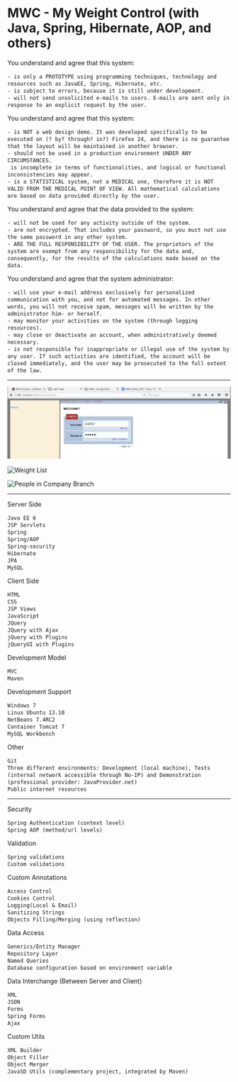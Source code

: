 # MWC - My Weight Control (with Java, Spring, Hibernate, AOP, and others)



You understand and agree that this system:

    - is only a PROTOTYPE using programming techniques, technology and resources such as JavaEE, Spring, Hibernate, etc.
    - is subject to errors, because it is still under development.
    - will not send unsolicited e-mails to users. E-mails are sent only in response to an explicit request by the user.

You understand and agree that this system:

    - is NOT a web design demo. It was developed specifically to be executed on (? by? through? in?) Firefox 24, and there is no guarantee that the layout will be maintained in another browser.
    - should not be used in a production environment UNDER ANY CIRCUMSTANCES.
     is incomplete in terms of functionalities, and logical or functional inconsistencies may appear.
    - is a STATISTICAL system, not a MEDICAL one, therefore it is NOT VALID FROM THE MEDICAL POINT OF VIEW. All mathematical calculations are based on data provided directly by the user.

You understand and agree that the data provided to the system:

    - will not be used for any activity outside of the system.
    - are not encrypted. That includes your password, so you must not use the same password in any other system.
    - ARE THE FULL RESPONSIBILITY OF THE USER. The proprietors of the system are exempt from any responsibility for the data and, consequently, for the results of the calculations made based on the data.

You understand and agree that the system administrator:

    - will use your e-mail address exclusively for personalized communication with you, and not for automated messages. In other words, you will not receive spam, messages will be written by the administrator him- or herself.
    - may monitor your activities on the system (through logging resources).
    - may close or deactivate an account, when administratively deemed necessary.
    - is not responsible for inappropriate or illegal use of the system by any user. If such activities are identified, the account will be closed immediately, and the user may be prosecuted to the full extent of the law.



***

![Login](/screenshot/mwc-login.jpg)

![Weight List](https://github.com/almir-campos/mwc-spring-hibernate/blob/master/screenshot/mwc-series-detais.jpg)

![People in Company Branch](https://github.com/almir-campos/mwc-spring-hibernate/blob/master/screenshot/mwc-list-people-in-branch.jpg)

***

Server Side

    Java EE 6
    JSP Servlets
    Spring
    Spring/AOP
    Spring-security
    Hibernate
    JPA
    MySQL

Client Side

    HTML
    CSS
    JSP Views
    JavaScript
    JQuery
    JQuery with Ajax
    jQuery with Plugins
    jQueryUI with Plugins

Development Model

    MVC
    Maven

Development Support

    Windows 7
    Linux Ubuntu 13.10
    NetBeans 7.4RC2
    Container Tomcat 7
    MySQL Workbench

Other

    Git
    Three different environments: Development (local machine), Tests (internal network accessible through No-IP) and Demonstration (professional provider: JavaProvider.net)
    Public internet resources 

***


Security

    Spring Authentication (context level)
    Spring AOP (method/url levels)

Validation

    Spring validations
    Custom validations

Custom Annotations

    Access Control
    Cookies Control
    Logging(Local & Email)
    Sanitizing Strings
    Objects Filling/Merging (using reflection)

Data Access

    Generics/Entity Manager
    Repository Layer
    Named Queries
    Database configuration based on environment variable

Data Interchange (Between Server and Client)

    XML
    JSON
    Forms
    Spring Forms
    Ajax

Custom Utils

    XML Builder
    Object Filler
    Object Merger
    JavaSD Utils (complementary project, integrated by Maven)


